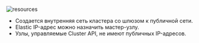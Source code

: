 ![resources](https://docs.google.com/drawings/d/e/2PACX-1vSUznz9tfsUtLqC7r2nHHndLdbTYN5LIwFnP68-pxZY1wZaIrG6Mxj0kvyIZV-jKDDidp8sfB0UMTdz/pub?w=812&h=655)
<!--- Source: https://docs.google.com/drawings/d/1sB_V7NhDiit8Gok2pq_8syQknCdC4GicpG3L2YF5QIU/edit --->

* Создается внутренняя сеть кластера со шлюзом к публичной сети.
* Elastic IP-адрес можно назначить мастер-узлу.
* Узлы, управляемые Cluster API, не имеют публичных IP-адресов.
